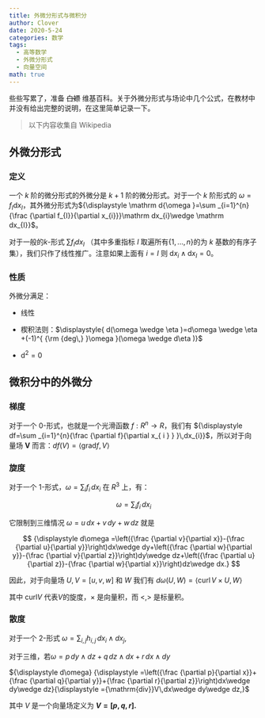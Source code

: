 ```yaml
---
title: 外微分形式与微积分
author: Clover
date: 2020-5-24
categories: 数学
tags:
  - 高等数学
  - 外微分形式
  - 向量空间
math: true
---
```


些些写累了，准备 ~~白嫖~~ 维基百科。关于外微分形式与场论中几个公式，在教材中并没有给出完整的说明，在这里简单记录一下。

<!--more-->

> 以下内容收集自 Wikipedia

## 外微分形式

### 定义

一个 $k$ 阶的微分形式的外微分是 $k+1$ 阶的微分形式。对于一个 $k$ 阶形式的 $ω = f_I\mathrm dx_I$，其外微分形式为${\displaystyle \mathrm d{\omega }=\sum _{i=1}^{n}{\frac {\partial f_{I}}{\partial x_{i}}}\mathrm dx_{i}\wedge \mathrm dx_{I}}$。

对于一般的*k*-形式 $\sum f_I dx_I$ （其中多重指标 $I$ 取遍所有$\{1, ..., n\}$的为 $k$ 基数的有序子集），我们只作了线性推广。注意如果上面有 $i=I$ 则 $\mathrm dx_{i}\wedge\mathrm dx_{I}=0$。

### 性质

外微分满足：

- 线性

- 楔积法则：$\displaystyle{ d(\omega \wedge \eta )=d\omega \wedge \eta +(-1)^{ {\rm {deg\,} }\omega }(\omega \wedge d\eta )}$

- $\mathrm d^2 =0$

## 微积分中的外微分

### 梯度

对于一个 0-形式，也就是一个光滑函数 $f: R^n\rightarrow R$，我们有 ${\displaystyle df=\sum _{i=1}^{n}{\frac {\partial f}{\partial x_{ i } } }\,dx_{i}}$，所以对于向量场 $\boldsymbol V$ 而言：${\displaystyle df(V)=\langle {\mathrm{grad} }f,V\rangle }$

### 旋度

对于一个 1-形式，${\displaystyle \omega =\sum _{i}f_{i}\,dx_{i}}$ 在 $R^3$ 上，有：

$$
{\displaystyle \omega =\sum _{i}f_{i}\,dx_{i}}
$$

它限制到三维情况 ${\displaystyle \omega =u\,dx+v\,dy+w\,dz}$ 就是

$$
{\displaystyle d\omega =\left({\frac {\partial v}{\partial x}}-{\frac {\partial u}{\partial y}}\right)dx\wedge dy+\left({\frac {\partial w}{\partial y}}-{\frac {\partial v}{\partial z}}\right)dy\wedge dz+\left({\frac {\partial u}{\partial z}}-{\frac {\partial w}{\partial x}}\right)dz\wedge dx.}
$$

因此，对于向量场 ${\displaystyle U}, {\displaystyle V=[u,v,w]}$ 和 ${\displaystyle W}$ 我们有 ${\displaystyle d\omega (U,W)=\langle {\mathrm{curl}}\,V\times U,W\rangle }$

其中 $\mathrm {curl} V$ 代表*V*的旋度，$\times$ 是向量积，而 $<,>$ 是标量积。

### 散度

对于一个 2-形式 ${\displaystyle \omega =\sum _{i,j}h_{i,j}\,dx_{i}\wedge dx_{j},}$

对于三维，若${\displaystyle \omega =p\,dy\wedge dz+q\,dz\wedge dx+r\,dx\wedge dy}$

${\displaystyle d\omega} {\displaystyle =\left({\frac {\partial p}{\partial x}}+{\frac {\partial q}{\partial y}}+{\frac {\partial r}{\partial z}}\right)dx\wedge dy\wedge dz}{\displaystyle ={\mathrm{div}}V\,dx\wedge dy\wedge dz,}$

其中 $V$ 是一个向量场定义为 **${\displaystyle V=[p,q,r].}$**
